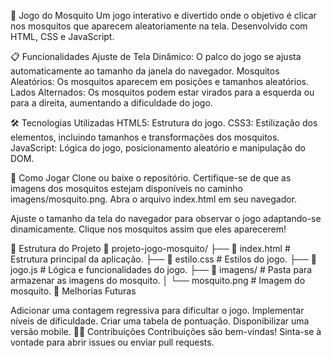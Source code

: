 🦟 Jogo do Mosquito
Um jogo interativo e divertido onde o objetivo é clicar nos mosquitos que aparecem aleatoriamente na tela. Desenvolvido com HTML, CSS e JavaScript.

📋 Funcionalidades
Ajuste de Tela Dinâmico: O palco do jogo se ajusta automaticamente ao tamanho da janela do navegador.
Mosquitos Aleatórios: Os mosquitos aparecem em posições e tamanhos aleatórios.
Lados Alternados: Os mosquitos podem estar virados para a esquerda ou para a direita, aumentando a dificuldade do jogo.

🛠️ Tecnologias Utilizadas
HTML5: Estrutura do jogo.
CSS3: Estilização dos elementos, incluindo tamanhos e transformações dos mosquitos.
JavaScript: Lógica do jogo, posicionamento aleatório e manipulação do DOM.

🚀 Como Jogar
Clone ou baixe o repositório.
Certifique-se de que as imagens dos mosquitos estejam disponíveis no caminho imagens/mosquito.png.
Abra o arquivo index.html em seu navegador.

Ajuste o tamanho da tela do navegador para observar o jogo adaptando-se dinamicamente.
Clique nos mosquitos assim que eles aparecerem!

📝 Estrutura do Projeto
📁 projeto-jogo-mosquito/
├── 📄 index.html        # Estrutura principal da aplicação.
├── 📄 estilo.css        # Estilos do jogo.
├── 📄 jogo.js           # Lógica e funcionalidades do jogo.
├── 📁 imagens/          # Pasta para armazenar as imagens do mosquito.
│   └── mosquito.png     # Imagem do mosquito.
🔧 Melhorias Futuras

Adicionar uma contagem regressiva para dificultar o jogo.
Implementar níveis de dificuldade.
Criar uma tabela de pontuação.
Disponibilizar uma versão mobile.
👨‍💻 Contribuições
Contribuições são bem-vindas! Sinta-se à vontade para abrir issues ou enviar pull requests.
